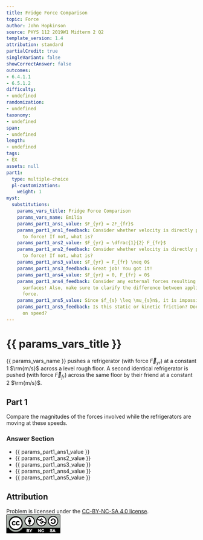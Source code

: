 ```yaml
---
title: Fridge Force Comparison
topic: Force
author: John Hopkinson
source: PHYS 112 2019W1 Midterm 2 Q2
template_version: 1.4
attribution: standard
partialCredit: true
singleVariant: false
showCorrectAnswer: false
outcomes:
- 6.4.1.1
- 6.5.1.2
difficulty:
- undefined
randomization:
- undefined
taxonomy:
- undefined
span:
- undefined
length:
- undefined
tags:
- EX
assets: null
part1:
  type: multiple-choice
  pl-customizations:
    weight: 1
myst:
  substitutions:
    params_vars_title: Fridge Force Comparison
    params_vars_name: Emilia
    params_part1_ans1_value: $F_{yr} = 2F_{fr}$
    params_part1_ans1_feedback: Consider whether velocity is directly proportional
      to force! If not, what is?
    params_part1_ans2_value: $F_{yr} = \dfrac{1}{2} F_{fr}$
    params_part1_ans2_feedback: Consider whether velocity is directly proportional
      to force! If not, what is?
    params_part1_ans3_value: $F_{yr} = F_{fr} \neq 0$
    params_part1_ans3_feedback: Great job! You got it!
    params_part1_ans4_value: $F_{yr} = 0, F_{fr} = 0$
    params_part1_ans4_feedback: Consider any external forces resulting from rough
      surfaces! Also, make sure to clarify the difference between applied and net
      force.
    params_part1_ans5_value: Since $f_{s} \leq \mu_{s}n$, it is impossible to tell
    params_part1_ans5_feedback: Is this static or kinetic friction? Does it depend
      on speed?
---
```

# {{ params_vars_title }}
{{ params_vars_name }} pushes a refrigerator (with force $\vec{F}_{yr}$) at a constant 1 $\rm{m/s}$ across a level rough floor. A second identical refrigerator is pushed (with force $\vec{F}_{fr}$) across the same floor by their friend at a constant 2 $\rm{m/s}$.

## Part 1

Compare the magnitudes of the forces involved while the refrigerators are moving at these speeds.

### Answer Section

- {{ params_part1_ans1_value }}
- {{ params_part1_ans2_value }}
- {{ params_part1_ans3_value }}
- {{ params_part1_ans4_value }}
- {{ params_part1_ans5_value }}

## Attribution

Problem is licensed under the [CC-BY-NC-SA 4.0 license](https://creativecommons.org/licenses/by-nc-sa/4.0/).<br> ![The Creative Commons 4.0 license requiring attribution-BY, non-commercial-NC, and share-alike-SA license.](https://raw.githubusercontent.com/firasm/bits/master/by-nc-sa.png)